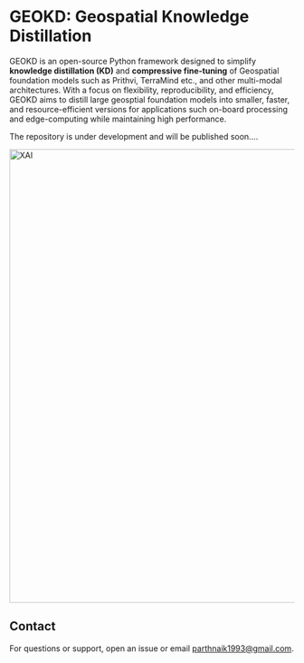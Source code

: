 # GEOKD: Geospatial  Knowledge Distillation

GEOKD is an open-source Python framework designed to simplify **knowledge distillation (KD)** and **compressive fine-tuning** of Geospatial foundation models such as Prithvi, TerraMind etc., and other multi-modal architectures. With a focus on flexibility, reproducibility, and efficiency, GEOKD aims to distill large geosptial foundation models into smaller, faster, and resource-efficient versions for applications such on-board processing and edge-computing while maintaining high performance.

The repository is under development and will be published soon....

<img src="https://raw.githubusercontent.com/naikp13/GeoKD/main/LPS'25 Poster_PN.jpg" alt="XAI" width="800"/>

## Contact

For questions or support, open an issue or email parthnaik1993@gmail.com.
